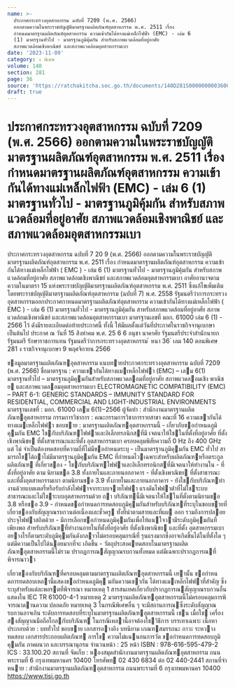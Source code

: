 ```yaml
---
name: >-
  ประกาศกระทรวงอุตสาหกรรม ฉบับที่ 7209 (พ.ศ. 2566)
  ออกตามความในพระราชบัญญัติมาตรฐานผลิตภัณฑ์อุตสาหกรรม พ.ศ. 2511 เรื่อง
  กำหนดมาตรฐานผลิตภัณฑ์อุตสาหกรรม ความเข้ากันได้ทางแม่เหล็กไฟฟ้า (EMC) - เล่ม 6
  (1) มาตรฐานทั่วไป - มาตรฐานภูมิคุ้มกัน สำหรับสภาพแวดล้อมที่อยู่อาศัย
  สภาพแวดล้อมเชิงพาณิชย์ และสภาพแวดล้อมอุตสาหกรรมเบา
date: '2023-11-09'
category: ง พิเศษ
volume: 140
section: 281
page: 36
source: 'https://ratchakitcha.soc.go.th/documents/140D281S0000000003600.pdf'
draft: true
---
```


# ประกาศกระทรวงอุตสาหกรรม ฉบับที่ 7209 (พ.ศ. 2566) ออกตามความในพระราชบัญญัติมาตรฐานผลิตภัณฑ์อุตสาหกรรม พ.ศ. 2511 เรื่อง กำหนดมาตรฐานผลิตภัณฑ์อุตสาหกรรม ความเข้ากันได้ทางแม่เหล็กไฟฟ้า (EMC) - เล่ม 6 (1) มาตรฐานทั่วไป - มาตรฐานภูมิคุ้มกัน สำหรับสภาพแวดล้อมที่อยู่อาศัย สภาพแวดล้อมเชิงพาณิชย์ และสภาพแวดล้อมอุตสาหกรรมเบา

ประกาศกระทรวงอุตสาหกรรม ฉบับที่ 7 20 9 (พ.ศ. 2566) ออกตามความในพระราชบัญญัติมาตรฐานผลิตภัณฑ์อุตสาหกรรม พ.ศ. 2511 เรื่อง กำหนดมาตรฐานผลิตภัณฑ์อุตสาหกรรม ความเข้ากันได้ทางแม่เหล็กไฟฟ้า ( EMC ) - เล่ม 6 (1) มาตรฐานทั่วไป - มาตรฐานภูมิคุ้มกัน สำหรับสภาพแวดล้อมที่อยู่อาศัย สภาพแวดล้อมเชิงพาณิชย์ และสภาพแวดล้อมอุตสาหกรรมเบา อาศัยอานาจตามความในมาตรา 15 แห่งพระราชบัญญัติมาตรฐานผลิตภัณฑ์อุตสาหกรรม พ.ศ. 2511 ซึ่งแก้ไขเพิ่มเติมโดยพระราชบัญญัติมาตรฐานผลิตภัณฑ์อุตสาหกรรม (ฉบับที่ 7) พ.ศ. 2558 รัฐมนตรีว่าการกระทรวงอุตสาหกรรมออกประกาศกาหนดมาตรฐานผลิตภัณฑ์อุตสาหกรรม ความเข้ากันได้ทางแม่เหล็กไฟฟ้า ( EMC ) - เล่ม 6 (1) มาตรฐานทั่วไป - มาตรฐานภูมิคุ้มกัน สาหรับสภาพแวดล้อมที่อยู่อาศัย สภาพแวดล้อมเชิงพาณิชย์ และสภาพแวดล้อมอุตสาหกรรมเบา มาตรฐานเลขที่ มอก. 61000 เล่ม 6 (1) - 2566 ไว้ ดังมีรายละเอียดต่อท้ายประกาศนี้ ทั้งนี้ ให้มีผลตั้งแต่วันที่ประกาศในราชกิจจานุเบกษาเป็นต้นไป ประกาศ ณ วันที่ 15 สิงหำคม พ.ศ. 25 6 6 อนุชา นาคาศัย รัฐมนตรีประจำสำนักนายกรัฐมนตรี รักษาราชการแทน รัฐมนตรีว่าการกระทรวงอุตสาหกรรม ้ หนา 36 ่ เลม 140 ตอนพิเศษ 281 ง ราชกิจจานุเบกษา 9 พฤศจิกายน 2566

ขอมูลมาตรฐานผลิตภัณฑอุตสาหกรรม แนบทายประกาศกระทรวงอุตสาหกรรม ฉบับที่ 7209 (พ.ศ. 2566) ชื่อมาตรฐาน : ความเขากันได้ทางแมเหล็กไฟฟา (EMC) – เลม 6(1) มาตรฐานทั่วไป – มาตรฐานภูมิคุมกันสําหรับสภาพแวดลอมที่อยู่อาศัย สภาพแวดลอมเชิง พาณิชย และสภาพแวดลอมอุตสาหกรรมเบา ELECTROMAGNETIC COMPATIBILITY (EMC) – PART 6-1: GENERIC STANDARDS – IMMUNITY STANDARD FOR RESIDENTIAL, COMMERCIAL AND LIGHT-INDUSTRIAL ENVIRONMENTS มาตรฐานเลขที่ : มอก. 61000 เลม 6(1)−2566 ผู้จัดทํา : สํานักงานมาตรฐานผลิตภัณฑอุตสาหกรรม กรรมการวิชาการ : คณะกรรมการวิชาการรายสาขา คณะที่ 16 ความเขากันได้ทางแมเหล็กไฟฟา ขอบขาย : มาตรฐานผลิตภัณฑอุตสาหกรรมนี้ - เกี่ยวกับขอกําหนดภูมิคุมกัน EMC ใชกับบริภัณฑไฟฟาและอิเล็กทรอนิกสที่มี เจตนาให้ใชในที่ตั้งที่อยู่อาศัย ที่ตั้งเชิงพาณิชย ที่ตั้งสาธารณะและที่ตั้ง อุตสาหกรรมเบา ครอบคลุมพิสัยความถี่ 0 Hz ถึง 400 GHz แต่ ไม่ จําเป็นต้องทดสอบที่ความถี่ที่ไม่มีขอกําหนดระบุ - เป็นมาตรฐานภูมิคุมกัน EMC ทั่วไป สามารถใชได้ถาไม่มีมาตรฐานภูมิคุมกัน EMC ที่กําหนดไวเฉพาะสําหรับผลิตภัณฑหรือตระกูลผลิตภัณฑ ที่เกี่ยวของ - ใชกับบริภัณฑไฟฟาและอิเล็กทรอนิกสที่มีเจตนาให้ทํางานใน - ที่ตั้งที่อยู่อาศัย ตาม นิยามขอ 3.8 ทั้งภายในและภายนอกอาคาร - ที่ตั้งเชิงพาณิชย ที่ตั้งสาธารณะ และที่ตั้งอุตสาหกรรมเบา ตามนิยามขอ 3.9 ทั้งภายในและภายนอกอาคาร - ยังใชกับบริภัณฑทํางานด้วยแบตเตอรี่หรือรับกําลังไฟฟาจากระบบจายไฟฟา แรงดันไฟฟาต่ําที่ไม่ใชระบบสาธารณะและไม่ใชระบบอุตสาหกรรมด้วย ถา บริภัณฑนี้มีเจตนาให้ใชในที่ตั้งตามนิยามขอ 3.8 หรือขอ 3.9 - กําหนดขอกําหนดการทดสอบภูมิคุมกันสําหรับบริภัณฑที่ระบุในขอบขายที่ เกี่ยวของกับสัญญาณรบกวนต่อเนื่องและชั่วครู ทั้งที่นําตามสายและที่แผ ออก รวมถึงการปลอยประจุไฟฟาสถิตด้วย - มีการเลือกขอกําหนดภูมิคุมกันเพื่อให้แนใจวามีระดับภูมิคุมกันที่เพียงพอ สําหรับบริภัณฑที่ทํางานภายในที่ตั้งที่อยู่อาศัย ที่ตั้งเชิงพาณิชย และที่ตั้ง อุตสาหกรรมเบา อยางไรก็ตามระดับภูมิคุมกันดังกลาวไม่ครอบคลุมกรณีที่ รุนแรงมากซึ่งอาจเกิดขึ้นได้ในที่ตั้งใด ๆ แต่มีความเป็นไปได้นอยมากที่จะ เกิดขึ้น - วัตถุประสงคทดสอบในมาตรฐานผลิตภัณฑอุตสาหกรรมนี้ไม่รวม ปรากฏการณสัญญาณรบกวนทั้งหมด แต่มีเฉพาะปรากฏการณที่พิจารณาวา

เกี่ยวของกับบริภัณฑที่ครอบคลุมตามมาตรฐานผลิตภัณฑอุตสาหกรรมนี้ เทานั้น ขอกําหนดการทดสอบเหลานี้แสดงขอกําหนดภูมิคุ มกันความเขากัน ได้ทางแมเหล็กไฟฟาที่สําคัญ ซึ่งระบุสําหรับแต่ละพอรตที่พิจารณา หมายเหตุ 1 สารสนเทศเกี่ยวกับปรากฏการณสัญญาณรบกวนอื่นแสดงใน IEC TR 61000-4-1 หมายเหตุ 2 มาตรฐานผลิตภัณฑอุตสาหกรรมนี้ไม่ครอบคลุมการพิจารณาดานความ ปลอดภัย หมายเหตุ 3 ในกรณีพิเศษอื่น ๆ จะมีสถานการณซึ่งระดับสัญญาณรบกวนอาจเกิน ระดับการทดสอบที่ระบุในมาตรฐานผลิตภัณฑอุตสาหกรรมนี้ เชน เมื่อใช เครื่องสงสัญญาณมือถือใกลกับบริภัณฑ ในกรณีเหลานี้อาจต้องใชวิธีการ บรรเทาเฉพาะ เนื้อหาประกอบด้วย : บททั่วไป ขอบขาย เอกสารอางอิง บทนิยาม เกณฑสมรรถนะ ภาวะ ระหวางทดสอบ เอกสารประกอบผลิตภัณฑ การใช ความไม่แนนอนการวัด ขอกําหนดการทดสอบภูมิคุมกัน ภาคผนวก และบรรณานุกรม จํานวนหน้า : 25 หน้า ISBN : 978-616-595-479-2 ICS : 33.100.20 สถานที่ จัดเก็บ : หองสมุดสํานักงานมาตรฐานผลิตภัณฑอุตสาหกรรม ถนนพระรามที่ 6 กรุงเทพมหานคร 10400 โทรศัพท 02 430 6834 ต่อ 02 440-2441 สถานที่จําหนาย : สํานักงานมาตรฐานผลิตภัณฑอุตสาหกรรม ถนนพระรามที่ 6 กรุงเทพมหานคร 10400 https://www.tisi.go.th
